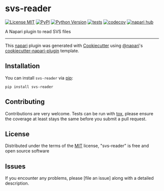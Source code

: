 # svs-reader

[![License MIT](https://img.shields.io/pypi/l/svs-reader.svg?color=green)](https://github.com/yaober/svs-reader/raw/main/LICENSE)
[![PyPI](https://img.shields.io/pypi/v/svs-reader.svg?color=green)](https://pypi.org/project/svs-reader)
[![Python Version](https://img.shields.io/pypi/pyversions/svs-reader.svg?color=green)](https://python.org)
[![tests](https://github.com/yaober/svs-reader/workflows/tests/badge.svg)](https://github.com/yaober/svs-reader/actions)
[![codecov](https://codecov.io/gh/yaober/svs-reader/branch/main/graph/badge.svg)](https://codecov.io/gh/yaober/svs-reader)
[![napari hub](https://img.shields.io/endpoint?url=https://api.napari-hub.org/shields/svs-reader)](https://napari-hub.org/plugins/svs-reader)

A Napari plugin to read SVS files

----------------------------------

This [napari] plugin was generated with [Cookiecutter] using [@napari]'s [cookiecutter-napari-plugin] template.

<!--
Don't miss the full getting started guide to set up your new package:
https://github.com/napari/cookiecutter-napari-plugin#getting-started

and review the napari docs for plugin developers:
https://napari.org/stable/plugins/index.html
-->

## Installation

You can install `svs-reader` via [pip]:

    pip install svs-reader




## Contributing

Contributions are very welcome. Tests can be run with [tox], please ensure
the coverage at least stays the same before you submit a pull request.

## License

Distributed under the terms of the [MIT] license,
"svs-reader" is free and open source software

## Issues

If you encounter any problems, please [file an issue] along with a detailed description.

[napari]: https://github.com/napari/napari
[Cookiecutter]: https://github.com/audreyr/cookiecutter
[@napari]: https://github.com/napari
[MIT]: http://opensource.org/licenses/MIT
[BSD-3]: http://opensource.org/licenses/BSD-3-Clause
[GNU GPL v3.0]: http://www.gnu.org/licenses/gpl-3.0.txt
[GNU LGPL v3.0]: http://www.gnu.org/licenses/lgpl-3.0.txt
[Apache Software License 2.0]: http://www.apache.org/licenses/LICENSE-2.0
[Mozilla Public License 2.0]: https://www.mozilla.org/media/MPL/2.0/index.txt
[cookiecutter-napari-plugin]: https://github.com/napari/cookiecutter-napari-plugin

[napari]: https://github.com/napari/napari
[tox]: https://tox.readthedocs.io/en/latest/
[pip]: https://pypi.org/project/pip/
[PyPI]: https://pypi.org/
